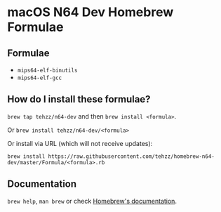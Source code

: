 # macOS N64 Dev Homebrew Formulae

## Formulae

* `mips64-elf-binutils`
* `mips64-elf-gcc`

## How do I install these formulae?
`brew tap tehzz/n64-dev` and then `brew install <formula>`.

Or `brew install tehzz/n64-dev/<formula>`

Or install via URL (which will not receive updates):

```
brew install https://raw.githubusercontent.com/tehzz/homebrew-n64-dev/master/Formula/<formula>.rb
```

## Documentation
`brew help`, `man brew` or check [Homebrew's documentation](https://docs.brew.sh).
